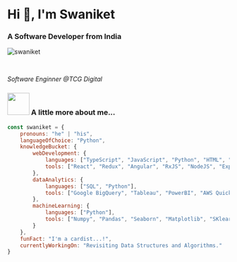 <h1 align="left">Hi 👋, I'm Swaniket</h1>
<h3 align="left">A Software Developer from India</h3>

<p align="left"> <img src="https://komarev.com/ghpvc/?username=swaniket&label=Profile%20views&color=0e75b6&style=flat" alt="swaniket" /> </p>

<br/>

<p><em>Software Enginner @TCG Digital</em></p>

### <img src="https://media.giphy.com/media/VgCDAzcKvsR6OM0uWg/giphy.gif" width="50"> A little more about me... 

```javascript
const swaniket = {
	pronouns: "he" | "his",
	languageOfChoice: "Python",
	knowledgeBucket: {
		webDevelopment: {
			languages: ["TypeScript", "JavaScript", "Python", "HTML", "CSS"],
			tools: ["React", "Redux", "Angular", "RxJS", "NodeJS", "ExpressJS", "Django", "MaterialUI", "Bootstrap"]
		}, 
		dataAnalytics: {
			languages: ["SQL", "Python"],
			tools: ["Google BigQuery", "Tableau", "PowerBI", "AWS Quicksight", "AWS Athena"]
		},
		machineLearning: {
			languages: ["Python"],
			tools: ["Numpy", "Pandas", "Seaborn", "Matplotlib", "SKlearn"]
		}
	},
	funFact: "I'm a cardist...!",
	currentlyWorkingOn: "Revisiting Data Structures and Algorithms."
}
```


